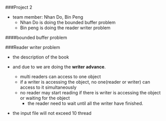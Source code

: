 ###Project 2
- team member: Nhan Do, Bin Peng
	- Nhan Do is doing the bounded buffer problem 
	- Bin peng is doing the reader writer problem

####bounded buffer problem

###Reader writer problem
- the description of the book
- and due to we are doing the **writer advance**.
	- multi readers can access to one object
	- if a writer is accessing the object, no one(reader or writer) can access to it simultaneously
	- no reader may start reading if there is writer is accessing the object or waiting for the object
		- the reader need to wait until all the writer have finished.

- the input file will not exceed 10 thread		
	 
